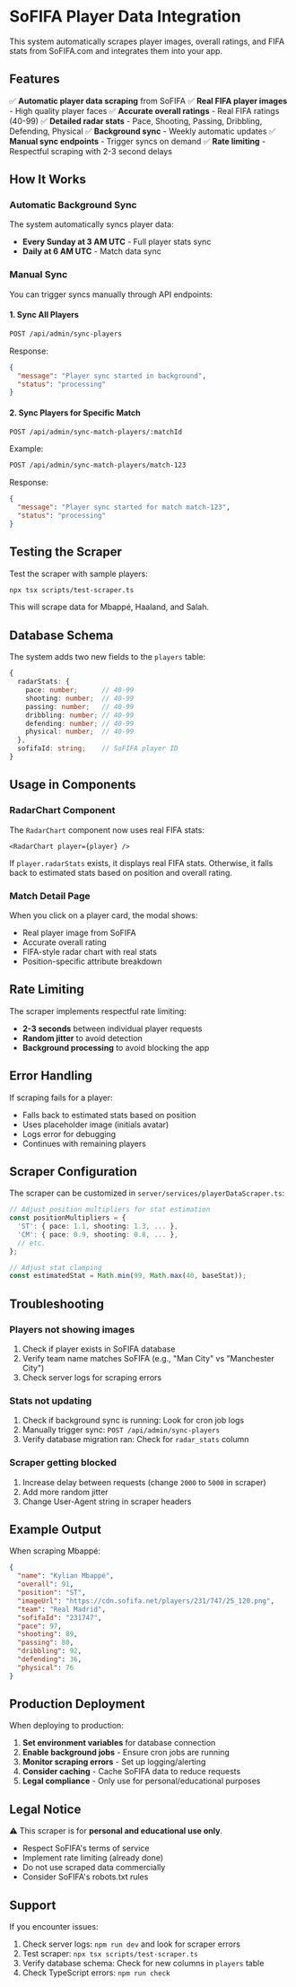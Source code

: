 # SoFIFA Player Data Integration

This system automatically scrapes player images, overall ratings, and FIFA stats from SoFIFA.com and integrates them into your app.

## Features

✅ **Automatic player data scraping** from SoFIFA
✅ **Real FIFA player images** - High quality player faces
✅ **Accurate overall ratings** - Real FIFA ratings (40-99)
✅ **Detailed radar stats** - Pace, Shooting, Passing, Dribbling, Defending, Physical
✅ **Background sync** - Weekly automatic updates
✅ **Manual sync endpoints** - Trigger syncs on demand
✅ **Rate limiting** - Respectful scraping with 2-3 second delays

## How It Works

### Automatic Background Sync

The system automatically syncs player data:
- **Every Sunday at 3 AM UTC** - Full player stats sync
- **Daily at 6 AM UTC** - Match data sync

### Manual Sync

You can trigger syncs manually through API endpoints:

#### 1. Sync All Players
```bash
POST /api/admin/sync-players
```

Response:
```json
{
  "message": "Player sync started in background",
  "status": "processing"
}
```

#### 2. Sync Players for Specific Match
```bash
POST /api/admin/sync-match-players/:matchId
```

Example:
```bash
POST /api/admin/sync-match-players/match-123
```

Response:
```json
{
  "message": "Player sync started for match match-123",
  "status": "processing"
}
```

## Testing the Scraper

Test the scraper with sample players:

```bash
npx tsx scripts/test-scraper.ts
```

This will scrape data for Mbappé, Haaland, and Salah.

## Database Schema

The system adds two new fields to the `players` table:

```typescript
{
  radarStats: {
    pace: number;      // 40-99
    shooting: number;  // 40-99
    passing: number;   // 40-99
    dribbling: number; // 40-99
    defending: number; // 40-99
    physical: number;  // 40-99
  },
  sofifaId: string;    // SoFIFA player ID
}
```

## Usage in Components

### RadarChart Component

The `RadarChart` component now uses real FIFA stats:

```tsx
<RadarChart player={player} />
```

If `player.radarStats` exists, it displays real FIFA stats.
Otherwise, it falls back to estimated stats based on position and overall rating.

### Match Detail Page

When you click on a player card, the modal shows:
- Real player image from SoFIFA
- Accurate overall rating
- FIFA-style radar chart with real stats
- Position-specific attribute breakdown

## Rate Limiting

The scraper implements respectful rate limiting:
- **2-3 seconds** between individual player requests
- **Random jitter** to avoid detection
- **Background processing** to avoid blocking the app

## Error Handling

If scraping fails for a player:
- Falls back to estimated stats based on position
- Uses placeholder image (initials avatar)
- Logs error for debugging
- Continues with remaining players

## Scraper Configuration

The scraper can be customized in `server/services/playerDataScraper.ts`:

```typescript
// Adjust position multipliers for stat estimation
const positionMultipliers = {
  'ST': { pace: 1.1, shooting: 1.3, ... },
  'CM': { pace: 0.9, shooting: 0.8, ... },
  // etc.
};

// Adjust stat clamping
const estimatedStat = Math.min(99, Math.max(40, baseStat));
```

## Troubleshooting

### Players not showing images

1. Check if player exists in SoFIFA database
2. Verify team name matches SoFIFA (e.g., "Man City" vs "Manchester City")
3. Check server logs for scraping errors

### Stats not updating

1. Check if background sync is running: Look for cron job logs
2. Manually trigger sync: `POST /api/admin/sync-players`
3. Verify database migration ran: Check for `radar_stats` column

### Scraper getting blocked

1. Increase delay between requests (change `2000` to `5000` in scraper)
2. Add more random jitter
3. Change User-Agent string in scraper headers

## Example Output

When scraping Mbappé:

```json
{
  "name": "Kylian Mbappé",
  "overall": 91,
  "position": "ST",
  "imageUrl": "https://cdn.sofifa.net/players/231/747/25_120.png",
  "team": "Real Madrid",
  "sofifaId": "231747",
  "pace": 97,
  "shooting": 89,
  "passing": 80,
  "dribbling": 92,
  "defending": 36,
  "physical": 76
}
```

## Production Deployment

When deploying to production:

1. **Set environment variables** for database connection
2. **Enable background jobs** - Ensure cron jobs are running
3. **Monitor scraping errors** - Set up logging/alerting
4. **Consider caching** - Cache SoFIFA data to reduce requests
5. **Legal compliance** - Only use for personal/educational purposes

## Legal Notice

⚠️ This scraper is for **personal and educational use only**.
- Respect SoFIFA's terms of service
- Implement rate limiting (already done)
- Do not use scraped data commercially
- Consider SoFIFA's robots.txt rules

## Support

If you encounter issues:
1. Check server logs: `npm run dev` and look for scraper errors
2. Test scraper: `npx tsx scripts/test-scraper.ts`
3. Verify database schema: Check for new columns in `players` table
4. Check TypeScript errors: `npm run check`
